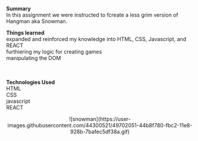  <strong>Summary</strong><br/>
In this assignment we were instructed to fcreate a less grim version of Hangman aka Snowman.

<strong>Things learned</strong><br/>
expanded and reinforced my knowledge into HTML, CSS, Javascript, and REACT<br/>
furthiering my logic for creating games<br/>
manipulating the DOM<br/>


<br/> 
<br/>
<strong>Technologies Used</strong><br/>
HTML<br/>
CSS<br/>
javascript<br/>
REACT<br/>

<p align='center'>![snowman](https://user-images.githubusercontent.com/44300521/49702051-44b8f780-fbc2-11e8-928b-7bafec5df38a.gif)</p>
